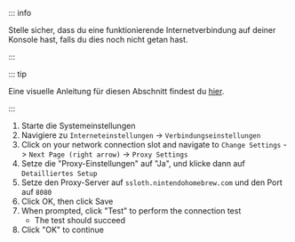 ::: info

Stelle sicher, dass du eine funktionierende Internetverbindung auf deiner Konsole hast, falls du dies noch nicht getan hast.

:::

::: tip

Eine visuelle Anleitung für diesen Abschnitt findest du [hier](/images/screenshots/set-proxy.png).

:::

1. Starte die Systemeinstellungen
2. Navigiere zu `Interneteinstellungen` → `Verbindungseinstellungen`
3. Click on your network connection slot and navigate to `Change Settings` -> `Next Page (right arrow)` -> `Proxy Settings`
4. Setze die "Proxy-Einstellungen" auf "Ja", und klicke dann auf `Detailliertes Setup`
5. Setze den Proxy-Server auf `ssloth.nintendohomebrew.com` und den Port auf `8080`
6. Click OK, then click Save
7. When prompted, click "Test" to perform the connection test
   - The test should succeed
8. Click "OK" to continue
